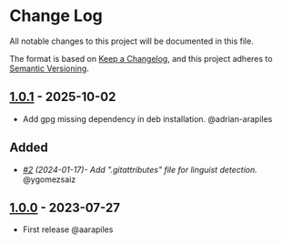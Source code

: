 # Change Log
All notable changes to this project will be documented in this file.

The format is based on [Keep a Changelog](https://keepachangelog.com/en/1.0.0/),
and this project adheres to [Semantic Versioning](https://semver.org/spec/v2.0.0.html).

## [1.0.1](https://github.com/idealista/logstash_role/tree/1.0.1) - 2025-10-02
- Add gpg missing dependency in deb installation. @adrian-arapiles

## Added
- *[#2](https://github.com/idealista/apm_server_role/pull/2) (2024-01-17)- Add ".gitattributes" file for linguist detection.* @ygomezsaiz

## [1.0.0](https://github.com/idealista/apm_server_role/tree/1.0.0) - 2023-07-27
- First release @aarapiles
